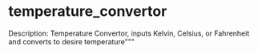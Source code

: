 # temperature_convertor
Description: Temperature Convertor, inputs Kelvin, Celsius, or Fahrenheit and converts to desire temperature"""

